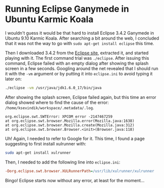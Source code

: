 # Running Eclipse Ganymede in Ubuntu Karmic Koala

I wouldn't guess it would be that hard to install Eclipse 3.4.2 Ganymede in Ubuntu 9.10 Karmic Koala. After searching a 
bit around the web, I concluded that it was not the way to go with `sudo apt-get install eclipse` this time.

Then I downloaded 3.4.2 from the [Eclipse site](http://eclipse.ulak.net.tr/eclipseMirror/technology/epp/downloads/release/ganymede/SR2/eclipse-jee-ganymede-SR2-linux-gtk.tar.gz), 
extracted it, and started playing with it. The first command trial was 
`./eclipse`. After issuing this command, Eclipse failed with an empty dialog after showing the splash screen in a few 
seconds. Googling around the net revealed that I should run it with the `-vm` argument or by putting it into `eclipse.ini` 
to avoid typing it later on:

```bash
./eclipse -vm /usr/java/jdk1.6.0_17/bin/java
```

After showing the splash screen, Eclipse failed again, but this time an error dialog showed where to find the cause of 
the error: `/home/ksevindik/workspace/.metadata/.log`.

```stacktrace
org.eclipse.swt.SWTError: XPCOM error -2147467259
at org.eclipse.swt.browser.Mozilla.error(Mozilla.java:1638)
at org.eclipse.swt.browser.Mozilla.create(Mozilla.java:312)
at org.eclipse.swt.browser.Browser.<init>(Browser.java:118)
```

Uh! Again, I needed to refer to Google for it. This time, I found a page suggesting to first install xulrunner with:

```bash
sudo apt-get install xulrunner
```

Then, I needed to add the following line into `eclipse.ini`:

```ini
-Dorg.eclipse.swt.browser.XULRunnerPath=/usr/lib/xulrunner/xulrunner
```

Bingo! Eclipse starts now without any error, at least for the moment...



